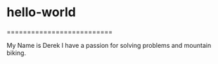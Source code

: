 # hello-world
==========================

My Name is Derek
I have a passion for solving problems and mountain biking.
